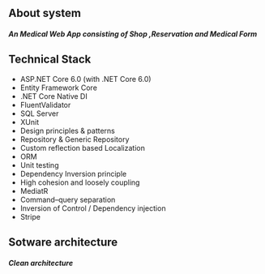 ## About system
##### An Medical Web App consisting of Shop ,Reservation and Medical Form

## Technical Stack
 - ASP.NET Core 6.0 (with .NET Core 6.0)
 - Entity Framework Core
 - .NET Core Native DI
 - FluentValidator
 - SQL Server
 - XUnit
 - Design principles & patterns
 - Repository & Generic Repository
 - Custom reflection based Localization
 - ORM
 - Unit testing
 - Dependency Inversion principle
 - High cohesion and loosely coupling
 - MediatR
 - Command–query separation
 - Inversion of Control / Dependency injection
 - Stripe 

## Sotware architecture
##### Clean architecture

